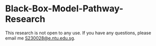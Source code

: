 # Black-Box-Model-Pathway-Research

This research is not open to any use. If you have any questions, please email me S230028@e.ntu.edu.sg.
